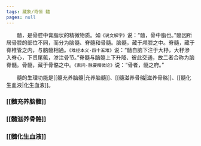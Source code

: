 ```yaml
---
tags: 藏象/奇恒 髓
pages: null
---
```

&emsp;&emsp;髓，是骨腔中膏脂状的精微物质。如`《说文解字》`说：“髓，骨中脂也。”髓因所居骨腔的部位不同，而分为脑髓、脊髓和骨髓。脑髓，藏于颅腔之中。脊髓，藏于脊椎管之内，与脑髓相通。`《难经本义·四十五难》`说：“髓自脑下注于大杼，大杼渗入脊心，下贯尾骶，渗注骨节。”脊髓与脑髓上下升降、彼此交通，故二者合称为脑脊髓。骨髓，藏于骨骼之中。`《素问·脉要精微论》`说：“骨者，髓之府。”

&emsp;&emsp;髓的生理功能是[[髓充养脑髓|充养脑髓]]、[[髓滋养骨骼|滋养骨骼]]、[[髓化生血液|化生血液]]。

### [[髓充养脑髓]]
### [[髓滋养骨骼]]
### [[髓化生血液]]

